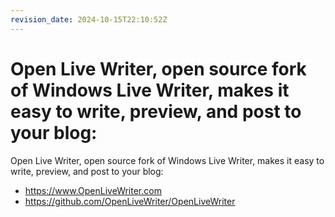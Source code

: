 ```yaml
---
revision_date: 2024-10-15T22:10:52Z
---
```

# Open Live Writer, open source fork of Windows Live Writer, makes it easy to write, preview, and post to your blog:
Open Live Writer, open source fork of Windows Live Writer, makes it easy to write, preview, and post to your blog:
* https://www.OpenLiveWriter.com
* https://github.com/OpenLiveWriter/OpenLiveWriter